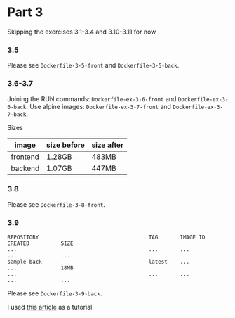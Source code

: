 # Part 3

Skipping the exercises 3.1-3.4 and 3.10-3.11 for now

### 3.5

Please see `Dockerfile-3-5-front` and `Dockerfile-3-5-back`.

### 3.6-3.7

Joining the RUN commands: `Dockerfile-ex-3-6-front` and `Dockerfile-ex-3-6-back`.
Use alpine images: `Dockerfile-ex-3-7-front` and `Dockerfile-ex-3-7-back`.

Sizes

| image    | size before | size after |
|----------|-------------|------------|
| frontend | 1.28GB      | 483MB      |
| backend  | 1.07GB      | 447MB      |

### 3.8

Please see `Dockerfile-3-8-front`.

### 3.9

```
REPOSITORY                                   TAG       IMAGE ID       CREATED          SIZE
...                                          ...       ...            ...              ...
sample-back                                  latest    ...            ...              18MB
...                                          ...       ...            ...              ...
```

Please see `Dockerfile-3-9-back`.

I used [this article](https://dev.to/chseki/build-a-super-minimalistic-docker-image-to-run-your-golang-app-33j0) as a tutorial.